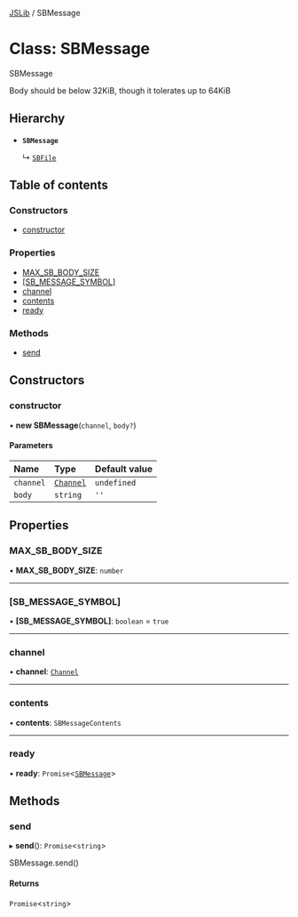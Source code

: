 [JSLib](../README.md) / SBMessage

# Class: SBMessage

SBMessage

Body should be below 32KiB, though it tolerates up to 64KiB

## Hierarchy

- **`SBMessage`**

  ↳ [`SBFile`](SBFile.md)

## Table of contents

### Constructors

- [constructor](SBMessage.md#constructor)

### Properties

- [MAX\_SB\_BODY\_SIZE](SBMessage.md#max_sb_body_size)
- [[SB\_MESSAGE\_SYMBOL]](SBMessage.md#[sb_message_symbol])
- [channel](SBMessage.md#channel)
- [contents](SBMessage.md#contents)
- [ready](SBMessage.md#ready)

### Methods

- [send](SBMessage.md#send)

## Constructors

### constructor

• **new SBMessage**(`channel`, `body?`)

#### Parameters

| Name | Type | Default value |
| :------ | :------ | :------ |
| `channel` | [`Channel`](Channel.md) | `undefined` |
| `body` | `string` | `''` |

## Properties

### MAX\_SB\_BODY\_SIZE

• **MAX\_SB\_BODY\_SIZE**: `number`

___

### [SB\_MESSAGE\_SYMBOL]

• **[SB\_MESSAGE\_SYMBOL]**: `boolean` = `true`

___

### channel

• **channel**: [`Channel`](Channel.md)

___

### contents

• **contents**: `SBMessageContents`

___

### ready

• **ready**: `Promise`<[`SBMessage`](SBMessage.md)\>

## Methods

### send

▸ **send**(): `Promise`<`string`\>

SBMessage.send()

#### Returns

`Promise`<`string`\>
